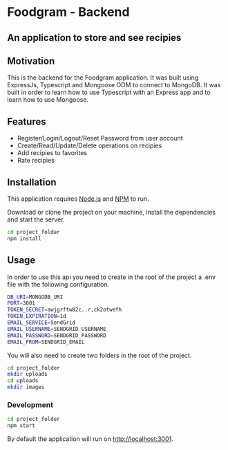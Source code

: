 # Foodgram - Backend
## An application to store and see recipies

## Motivation
This is the backend for the Foodgram application. It was built using ExpressJs, Typescript and Mongoose ODM to connect to MongoDB. It was built in order to learn how to use Typescript with an Express app and to learn how to use Mongoose.

## Features
- Register/Login/Logout/Reset Password from user account
- Create/Read/Update/Delete operations on recipies
- Add recipies to favorites
- Rate recipies

## Installation

This application requires [Node.js](https://nodejs.org/en/) and [NPM](https://www.npmjs.com/) to run.

Download or clone the project on your machine, install the dependencies and start the server.

```sh
cd project_folder
npm install
```

## Usage
In order to use this api you need to create in the root of the project a .env file with the following configuration.

```sh
DB_URI=MONGODB_URI
PORT=3001
TOKEN_SECRET=awjgrftw82c..r,ck2otwefh
TOKEN_EXPIRATION=1d
EMAIL_SERVICE=SendGrid
EMAIL_USERNAME=SENDGRID_USERNAME
EMAIL_PASSWORD=SENDGRID_PASSWORD
EMAIL_FROM=SENDGRID_EMAIL
```

You will also need to create two folders in the root of the project.
```sh
cd project_folder
mkdir uploads
cd uploads
mkdir images
```

### Development

```sh
cd project_folder
npm start
```

By default the application will run on [http://localhost:3001](http://localhost:3001).
